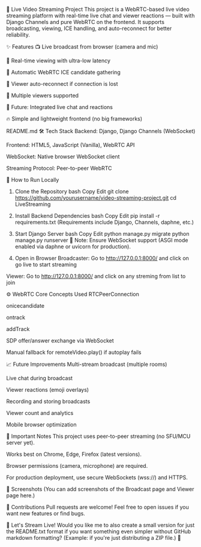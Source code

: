 📡 Live Video Streaming Project
This project is a WebRTC-based live video streaming platform with real-time live chat and viewer reactions — built with Django Channels and pure WebRTC on the frontend.
It supports broadcasting, viewing, ICE handling, and auto-reconnect for better reliability.

✨ Features
📺 Live broadcast from browser (camera and mic)

👀 Real-time viewing with ultra-low latency

🧊 Automatic WebRTC ICE candidate gathering

🔄 Viewer auto-reconnect if connection is lost

🎥 Multiple viewers supported

💬 Future: Integrated live chat and reactions

🔥 Simple and lightweight frontend (no big frameworks)

README.md
🛠 Tech Stack
Backend: Django, Django Channels (WebSocket)

Frontend: HTML5, JavaScript (Vanilla), WebRTC API

WebSocket: Native browser WebSocket client

Streaming Protocol: Peer-to-peer WebRTC

🚀 How to Run Locally
1. Clone the Repository
bash
Copy
Edit
git clone https://github.com/yourusername/video-streaming-project.git
cd LiveStreaming
2. Install Backend Dependencies
bash
Copy
Edit
pip install -r requirements.txt
(Requirements include Django, Channels, daphne, etc.)

3. Start Django Server
bash
Copy
Edit
python manage.py migrate
python manage.py runserver
📝 Note: Ensure WebSocket support (ASGI mode enabled via daphne or uvicorn for production).

4. Open in Browser
Broadcaster: Go to http://127.0.0.1:8000/ and click on go live to start streaming

Viewer: Go to http://127.0.0.1:8000/ and click on any streming from list to join

⚙️ WebRTC Core Concepts Used
RTCPeerConnection

onicecandidate

ontrack

addTrack

SDP offer/answer exchange via WebSocket

Manual fallback for remoteVideo.play() if autoplay fails

📈 Future Improvements
Multi-stream broadcast (multiple rooms)

Live chat during broadcast

Viewer reactions (emoji overlays)

Recording and storing broadcasts

Viewer count and analytics

Mobile browser optimization

🧠 Important Notes
This project uses peer-to-peer streaming (no SFU/MCU server yet).

Works best on Chrome, Edge, Firefox (latest versions).

Browser permissions (camera, microphone) are required.

For production deployment, use secure WebSockets (wss://) and HTTPS.

📸 Screenshots
(You can add screenshots of the Broadcast page and Viewer page here.)

🤝 Contributions
Pull requests are welcome!
Feel free to open issues if you want new features or find bugs.

🚀 Let's Stream Live!
Would you like me to also create a small version for just the README.txt format if you want something even simpler without GitHub markdown formatting?
(Example: if you're just distributing a ZIP file.) 📁
